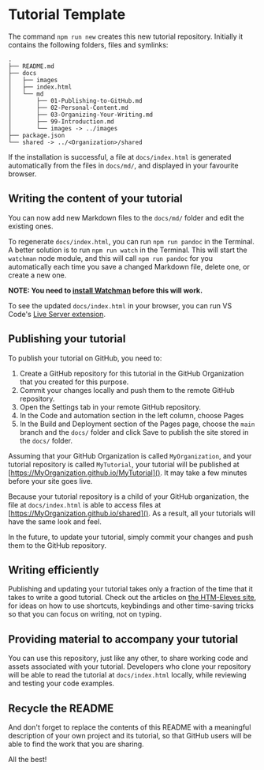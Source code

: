 # Tutorial Template #

The command `npm run new` creates this new tutorial repository. Initially it contains the following folders, files and symlinks:
```
.
├── README.md
├── docs
│   ├── images
│   ├── index.html
│   └── md
│       ├── 01-Publishing-to-GitHub.md
│       ├── 02-Personal-Content.md
│       ├── 03-Organizing-Your-Writing.md
│       ├── 99-Introduction.md
│       └── images -> ../images
├── package.json
└── shared -> ../<Organization>/shared
```

If the installation is successful, a file at `docs/index.html` is generated automatically from the files in `docs/md/`, and displayed in your favourite browser.

## Writing the content of your tutorial

You can now add new Markdown files to the `docs/md/` folder and edit the existing ones.

To regenerate `docs/index.html`, you can run `npm run pandoc` in the Terminal. A better solution is to run `npm run watch` in the Terminal. This will start the `watchman` node module, and this will call `npm run pandoc` for you automatically each time you save a changed Markdown file, delete one, or create a new one.

**NOTE: You need to [install Watchman](https://facebook.github.io/watchman/docs/install) before this will work.**

To see the updated `docs/index.html` in your browser, you can run VS Code's [Live Server extension](https://marketplace.visualstudio.com/items?itemName=ritwickdey.LiveServer).

## Publishing your tutorial

To publish your tutorial on GitHub, you need to:

1. Create a GitHub repository for this tutorial in the GitHub Organization that you created for this purpose.
2. Commit your changes locally and push them to the remote GitHub repository.
3. Open the Settings tab in your remote GitHub repository.
4. In the Code and automation section in the left column, choose Pages
5. In the Build and Deployment section of the Pages page, choose the `main` branch and the `docs/` folder and click Save to publish the site stored in the `docs/` folder.

Assuming that your GitHub Organization is called `MyOrganization`, and your tutorial repository is called `MyTutorial`, your tutorial will be published at [https://MyOrganization.github.io/MyTutorial](). It may take a few minutes before your site goes live.

Because your tutorial repository is a child of your GitHub organization, the file at `docs/index.html` is able to access files at [https://MyOrganization.github.io/shared](). As a result, all your tutorials will have the same look and feel.

In the future, to update your tutorial, simply commit your changes and push them to the GitHub repository.

## Writing efficiently

Publishing and updating your tutorial takes only a fraction of the time that it takes to write a good tutorial. Check out the articles on [the HTM-Eleves site](https://HTM-Elves.github.io), for ideas on how to use shortcuts, keybindings and other time-saving tricks so that you can focus on writing, not on typing.

## Providing material to accompany your tutorial

You can use this repository, just like any other, to share working code and assets associated with your tutorial. Developers who clone your repository will be able to read the tutorial at `docs/index.html` locally, while reviewing and testing your code examples.

## Recycle the README

And don't forget to replace the contents of this README with a meaningful description of your own project and its tutorial, so that GitHub users will be able to find the work that you are sharing.

All the best!
